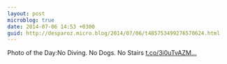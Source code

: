 ```yaml
---
layout: post
microblog: true
date: 2014-07-06 14:53 +0300
guid: http://desparoz.micro.blog/2014/07/06/t485753499276570624.html
---
```

Photo of the Day:No Diving. No Dogs. No Stairs [t.co/3i0uTvAZM...](http://t.co/3i0uTvAZMD)
